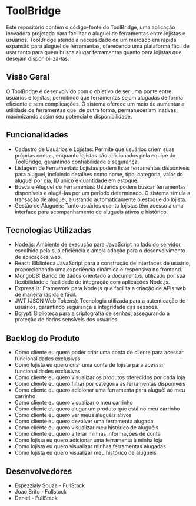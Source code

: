 # ToolBridge
Este repositório contém o código-fonte do ToolBridge, uma aplicação inovadora projetada para facilitar o aluguel de ferramentas entre lojistas e usuários. ToolBridge atende a necessidade de um mercado em rápida expansão para aluguel de ferramentas, oferecendo uma plataforma fácil de usar tanto para quem busca alugar ferramentas quanto para lojistas que desejam disponibilizá-las.

## Visão Geral
O ToolBridge é desenvolvido com o objetivo de ser uma ponte entre usuários e lojistas, permitindo que ferramentas sejam alugadas de forma eficiente e sem complicações. O sistema oferece um meio de aumentar a utilidade de ferramentas que, de outra forma, permaneceriam inativas, maximizando assim seu potencial e disponibilidade.

## Funcionalidades
- Cadastro de Usuários e Lojistas: Permite que usuários criem suas próprias contas, enquanto lojistas são adicionados pela equipe do ToolBridge, garantindo confiabilidade e segurança.
- Listagem de Ferramentas: Lojistas podem listar ferramentas disponíveis para aluguel, incluindo detalhes como nome, tipo, categoria, valor do aluguel por dia, ID único e quantidade em estoque.
- Busca e Aluguel de Ferramentas: Usuários podem buscar ferramentas disponíveis e alugá-las por um período determinado. O sistema simula a transação de aluguel, ajustando automaticamente o estoque do lojista.
- Gestão de Alugueis: Tanto usuários quanto lojistas têm acesso a uma interface para acompanhamento de alugueis ativos e histórico.
## Tecnologias Utilizadas
- Node.js: Ambiente de execução para JavaScript no lado do servidor, escolhido pela sua eficiência e ampla adoção para o desenvolvimento de aplicações web.
- React: Biblioteca JavaScript para a construção de interfaces de usuário, proporcionando uma experiência dinâmica e responsiva no frontend.
- MongoDB: Banco de dados orientado a documentos, utilizado por sua flexibilidade e facilidade de integração com aplicações Node.js.
- Express.js: Framework para Node.js que facilita a criação de APIs web de maneira rápida e fácil.
- JWT (JSON Web Tokens): Tecnologia utilizada para a autenticação de usuários, garantindo segurança e integridade das sessões.
- Bcrypt: Biblioteca para a criptografia de senhas, assegurando a proteção de dados sensíveis dos usuários.

## Backlog do Produto

- Como cliente eu quero poder criar uma conta de cliente para acessar funcionalidades exclusivas
- Como lojista eu quero criar uma conta de lojista para acessar funcionalidades exclusivas
- Como cliente eu quero visualizar os produtos oferecidos por cada loja
- Como cliente eu quero filtrar por categoria as ferramentas disponíveis
- Como cliente eu quero adicionar uma ferramenta para aluguél ao meu  carrinho
- Como cliente eu quero visualizar o meu carrinho
- Como cliente eu quero alugar um produto que está no meu carrinho
- Como cliente eu quero ver meus aluguéis ativos
- Como cliente eu quero devolver uma ferramenta alugada
- Como cliente eu quero visualizar meu histórico de aluguéis
- Como cliente eu quero alterar minhas informações de conta
- Como lojista eu quero adicionar uma ferramenta à minha loja
- Como lojista eu quero visualizar minhas ferramentas alugadas
- Como lojista eu quero visualizar meu histórico de aluguéis


## Desenvolvedores
- Espezzialy Souza - FullStack
- Joao Brito - Fullstack
- Daniel - FullStack
